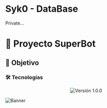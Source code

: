 # Syk0 - DataBase
Private...

# 🚀 Proyecto SuperBot
## 🎯 Objetivo
### 🛠️ Tecnologías

<p align="center">
  <img src="https://img.shields.io/badge/version-1.0.0-blue" alt="Versión 1.0.0">
</p>

![Banner](https://raw.githubusercontent.com/usuario/repositorio/rama/ruta/banner.png)